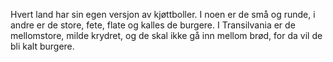 Hvert land har sin egen versjon av kjøttboller. I noen er de små og runde, i andre er de store, fete, flate og kalles de burgere. I Transilvania er de mellomstore, milde krydret, og de skal ikke gå inn mellom brød, for da vil de bli kalt burgere.